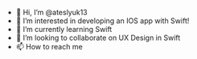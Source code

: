 - 👋 Hi, I’m @ateslyuk13
- 👀 I’m interested in developing an IOS app with Swift!
- 🌱 I’m currently learning Swift
- 💞️ I’m looking to collaborate on UX Design in Swift
- 📫 How to reach me 

<!---
ateslyuk13/ateslyuk13 is a ✨ special ✨ repository because its `README.md` (this file) appears on your GitHub profile.
You can click the Preview link to take a look at your changes.
--->
